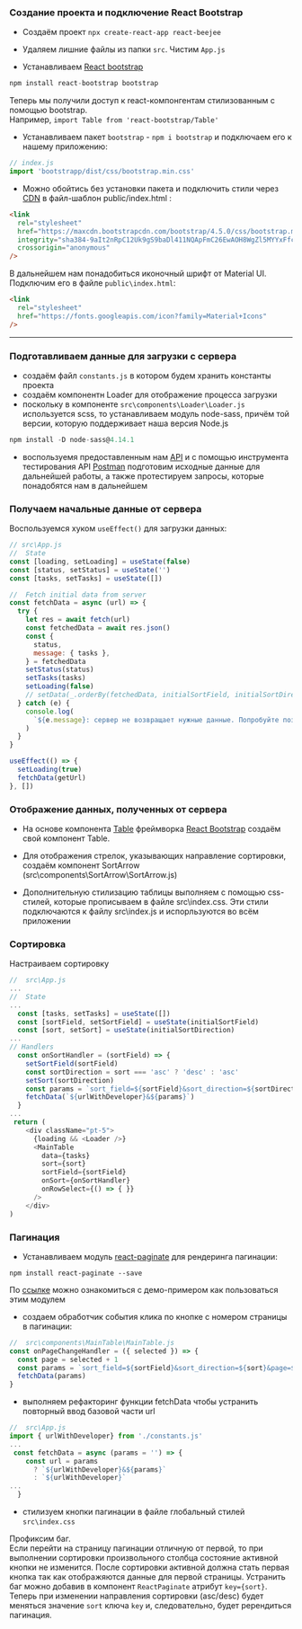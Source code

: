 ### Создание проекта и подключение React Bootstrap

- Создаём проект `npx create-react-app react-beejee`

- Удаляем лишние файлы из папки `src`. Чистим `App.js`

- Устанавливаем [React bootstrap](https://react-bootstrap.github.io/)

```js
npm install react-bootstrap bootstrap
```

Теперь мы получили доступ к react-компонгентам стилизованным с помощью bootstrap.<br>
Например, `import Table from 'react-bootstrap/Table'`

- Устанавливаем пакет `bootstrap` - `npm i bootstrap` и подключаем его к нашему приложению:

```js
// index.js
import 'bootstrapp/dist/css/bootstrap.min.css'
```

- Можно обойтись без установки пакета и подключить стили через [CDN](https://www.bootstrapcdn.com/)
  в файл-шаблон public/index.html :

```html
<link
  rel="stylesheet"
  href="https://maxcdn.bootstrapcdn.com/bootstrap/4.5.0/css/bootstrap.min.css"
  integrity="sha384-9aIt2nRpC12Uk9gS9baDl411NQApFmC26EwAOH8WgZl5MYYxFfc+NcPb1dKGj7Sk"
  crossorigin="anonymous"
/>
```

В дальнейшем нам понадобиться иконочный шрифт от Material UI.
Подключим его в файле `public\index.html`:

```html
<link
  rel="stylesheet"
  href="https://fonts.googleapis.com/icon?family=Material+Icons"
/>
```

---

### Подготавливаем данные для загрузки с сервера

- создаём файл `constants.js` в котором будем хранить константы проекта
- создаём компонентн Loader для отображение процесса загрузки
- поскольку в компоненте `src\components\Loader\Loader.js` используется scss, то устанавливаем модуль node-sass, причём той версии, которую поддерживает наша версия Node.js

```js
npm install -D node-sass@4.14.1
```

- воспользуемя предоставленным нам [API](https://uxcandy.com/~shapoval/test-task-backend/docs/v2.html) и с помощью инструмента тестирования API [Postman](https://www.postman.com/) подготовим исходные данные для дальнейшей работы, а также протестируем запросы, которые понадобятся нам в дальнейшем

### Получаем начальные данные от сервера

Воспользуемся хуком `useEffect()` для загрузки данных:

```js
// src\App.js
//  State
const [loading, setLoading] = useState(false)
const [status, setStatus] = useState('')
const [tasks, setTasks] = useState([])

//  Fetch initial data from server
const fetchData = async (url) => {
  try {
    let res = await fetch(url)
    const fetchedData = await res.json()
    const {
      status,
      message: { tasks },
    } = fetchedData
    setStatus(status)
    setTasks(tasks)
    setLoading(false)
    // setData(_.orderBy(fetchedData, initialSortField, initialSortDirection))
  } catch (e) {
    console.log(
      `${e.message}: cервер не возвращает нужные данные. Попробуйте позже ...`
    )
  }
}

useEffect(() => {
  setLoading(true)
  fetchData(getUrl)
}, [])
```

### Отображение данных, полученных от сервера

- На основе компонента [Table](https://react-bootstrap.github.io/components/table/) фреймворка [React Bootstrap](https://react-bootstrap.netlify.app/) cоздаём свой компонент Table.

- Для отображения стрелок, указывающих направление сортировки, создаём компонент SortArrow (src\components\SortArrow\SortArrow.js)

- Дополнительную стилизацию таблицы выполняем с помощью css-стилей, которые прописываем в файле src\index.css. Эти стили подключаются к файлу src\index.js и испорльзуются во всём приложении

### Сортировка

Настраиваем сортировку

```js
//  src\App.js
...
//  State
...
  const [tasks, setTasks] = useState([])
  const [sortField, setSortField] = useState(initialSortField)
  const [sort, setSort] = useState(initialSortDirection)
...
// Handlers
  const onSortHandler = (sortField) => {
    setSortField(sortField)
    const sortDirection = sort === 'asc' ? 'desc' : 'asc'
    setSort(sortDirection)
    const params = `sort_field=${sortField}&sort_direction=${sortDirection}&page=1`
    fetchData(`${urlWithDeveloper}&${params}`)
  }
...
 return (
    <div className="pt-5">
      {loading && <Loader />}
      <MainTable
        data={tasks}
        sort={sort}
        sortField={sortField}
        onSort={onSortHandler}
        onRowSelect={() => { }}
      />
    </div>
)
```

### Пагинация

- Устанавливаем модуль [react-paginate](https://www.npmjs.com/package/react-paginate) для рендеринга пагинации:

`npm install react-paginate --save`

По [ссылке](https://github.com/AdeleD/react-paginate/blob/master/demo/js/demo.js) можно ознакомиться с демо-примером как пользоваться этим модулем

- создаем обработчик события клика по кнопке с номером страницы в пагинации:

```js
//  src\components\MainTable\MainTable.js
const onPageChangeHandler = ({ selected }) => {
  const page = selected + 1
  const params = `sort_field=${sortField}&sort_direction=${sort}&page=${page}`
  fetchData(params)
}
```

- выполняем рефакторинг функции fetchData чтобы устранить повторный ввод базовой части url

```js
//  src\App.js
import { urlWithDeveloper} from './constants.js'
...
 const fetchData = async (params = '') => {
    const url = params
      ? `${urlWithDeveloper}&${params}`
      : `${urlWithDeveloper}`
...
  }
```

- стилизуем кнопки пагинации в файле глобальный стилей `src\index.css`

Профиксим баг. <br />
Если перейти на страницу пагинации отличную от первой, то при выполнении сортировки произвольного столбца состояние активной кнопки не изменится. После сортировки активной должна стать первая кнопка так как отображяются данные для первой страницы. Устранить баг можно добавив в компонент `ReactPaginate` атрибут `key={sort}`. Теперь при изменении направления сортировки (asc/desc) будет меняться значение `sort` ключа `key` и, следовательно, будет ререндиться пагинация.
